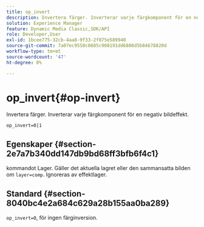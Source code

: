 ```yaml
---
title: op_invert
description: Invertera färger. Inverterar varje färgkomponent för en negativ bildeffekt.
solution: Experience Manager
feature: Dynamic Media Classic,SDK/API
role: Developer,User
exl-id: 1bcee775-32cb-4aa8-9f33-2f075e589940
source-git-commit: 7a07ec9550c0685c908191dd6806d5b84678820d
workflow-type: tm+mt
source-wordcount: '47'
ht-degree: 0%

---
```


# op_invert{#op-invert}

Invertera färger. Inverterar varje färgkomponent för en negativ bildeffekt.

`op_invert=0|1`

## Egenskaper {#section-2e7a7b340dd147db9bd68ff3bfb6f4c1}

kommandot Lager. Gäller det aktuella lagret eller den sammansatta bilden om `layer=comp`. Ignoreras av effektlager.

## Standard {#section-8040bc4e2a684c629a28b155aa0ba289}

`op_invert=0`, för ingen färginversion.
